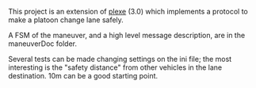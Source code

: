 This project is an extension of [plexe](github.com/michele-segata/plexe) (3.0) which implements a protocol to make a platoon change lane safely.

A FSM of the maneuver, and a high level message description, are in the maneuverDoc folder.

Several tests can be made changing settings on the ini file; the most interesting is the "safety distance" from other vehicles in the lane destination. 10m can be a good starting point.
